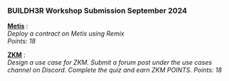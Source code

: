 ### BUILDH3R Workshop Submission September 2024

**[Metis](Metis/)** :   
*Deploy a contract on Metis using Remix*  
*Points: 18*  

**[ZKM](ZKM/)** :   
*Design a use case for ZKM. Submit a forum post under the use cases channel on Discord.
Complete the quiz and earn ZKM POINTS.*
*Points: 18*  




